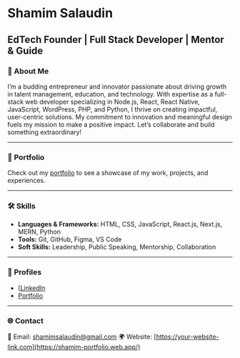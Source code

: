 # Shamim Salaudin

 **EdTech Founder** | **Full Stack Developer** | **Mentor & Guide**
---

### 👋 About Me


I’m a budding entrepreneur and innovator passionate about driving growth in talent management, education, and technology. With expertise as a full-stack web developer specializing in Node.js, React, React Native, JavaScript, WordPress, PHP, and Python, I thrive on creating impactful, user-centric solutions. My commitment to innovation and meaningful design fuels my mission to make a positive impact. Let’s collaborate and build something extraordinary! 

---

### 🔗 Portfolio

Check out my [portfolio](https://shamim-portfolio.web.app/) to see a showcase of my work, projects, and experiences.

---

### 🛠️ Skills

- **Languages & Frameworks:** HTML, CSS, JavaScript, React.js, Next.js, MERN, Python
- **Tools:** Git, GitHub, Figma, VS Code
- **Soft Skills:** Leadership, Public Speaking, Mentorship, Collaboration

---

### 📂 Profiles

- [[LinkedIn](https://www.linkedin.com/in/shamim-salaudin/)  
- [Portfolio](https://shamim-portfolio.web.app/)

---

### 🌐 Contact

📧 Email: shamimsalaudin@gmail.com 
🌍 Website: [https://your-website-link.com](https://shamim-portfolio.web.app/)


